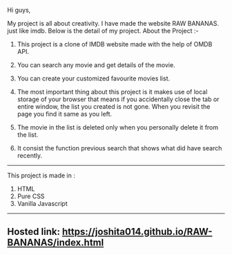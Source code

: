Hi guys, 

My project is all about creativity. I have made the website RAW BANANAS. just like imdb. Below is the detail of my project.
About the Project :- 
  
  1.  This project is a clone of IMDB website made with the help of OMDB API.

  2.  You can search any movie and get details of the movie.

  3.  You can create your customized favourite movies list.

  4.  The most important thing about this project is it makes use of local storage of your browser that means if you accidentally close the tab  or  entire window, the list you created is not gone. When you revisit the page you find it same as you left. 

  5. The movie in the list is deleted only when you personally delete it from the list.

  6. It consist the function previous search that shows what did have search recently.
 
---------------------------------------------------------------------------------------------------------------------------------------------------
This project is made in :


1.  HTML
2.  Pure CSS
3.  Vanilla Javascript

---------------------------------------------------------------------------------------------------------------------------------------------------
## Hosted link: https://joshita014.github.io/RAW-BANANAS/index.html
